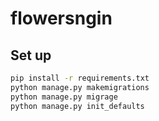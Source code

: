 # flowersngin

## Set up

```bash
pip install -r requirements.txt
python manage.py makemigrations
python manage.py migrage
python manage.py init_defaults
```